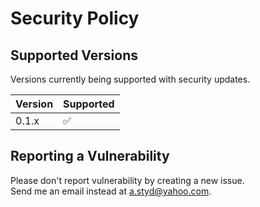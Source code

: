 # Security Policy

## Supported Versions

Versions currently being supported with security updates.

| Version | Supported          |
| ------- | ------------------ |
| 0.1.x   | :white_check_mark: |

## Reporting a Vulnerability

Please don't report vulnerability by creating a new issue.  
Send me an email instead at a.styd@yahoo.com.
